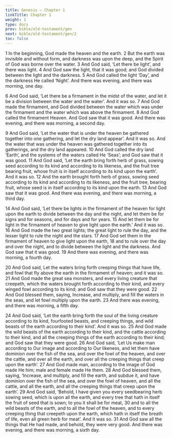 ```yaml
---
title: Genesis — Chapter 1
linkTitle: Chapter 1
weight: 1
type: docs
prev: bible/old-testament/gen
next: bible/old-testament/gen/2
toc: false
---
```

<p>
  <v->1</v-> In the beginning, God made the heaven and the earth.
  <v->2</v-> But the earth was invisible and without form, and darkness was upon the deep,
  and the Spirit of God was borne over the water.
  <v->3</v-> And God said, ‘Let there be light’, and there was light.
  <v->4</v-> And God saw the light, that it was good; and God divided between the light
  and the darkness.
  <v->5</v-> And God called the light ‘Day’, and the darkness He called ‘Night’. And
  there was evening, and there was morning, one day.
</p>
<p>
  <v->6</v-> And God said, ‘Let there be a firmament in the midst of the water, and let it
  be a division between the water and the water’. And it was so.
  <v->7</v-> And God made the firmament, and God divided between the water which was
  under the firmament and the water which was above the firmament.
  <v->8</v-> And God called the firmament Heaven. And
God saw that it was good. And there was evening, and there was morning, a second
day.
</p>
<p>
  <v->9</v-> And God said, ‘Let the water that is under the heaven be gathered together into
one gathering, and let the dry land appear’. And it was so. And the water that was
under the heaven was gathered together into its gatherings, and the dry land appeared.
  <v->10</v-> And God called the dry land ‘Earth’, and the systems of the waters called He ‘Seas’;
and God saw that it was good.
  <v->11</v-> And God said, ‘Let the earth bring forth herb of grass,
sowing seed according to its kind and according to its likeness, and the fruit tree
bearing fruit, whose fruit is in itself according to its kind upon the earth’. And it was
so.
  <v->12</v-> And the earth brought forth herb of grass, sowing seed according to its kind and
according to its likeness, and the fruit tree, bearing fruit, whose seed is in itself
according to its kind upon the earth.
  <v->13</v-> And God saw that it was good. And there was
evening, and there was morning, a third day.
</p>
<p>
  <v->14</v-> And God said, ‘Let there be lights in the firmament of the heaven for light upon
the earth to divide between the day and the night, and let them be for signs and for
seasons, and for days and for years.
  <v->15</v-> And let them be for light in the firmament of
heaven to give light upon the earth.’ And it was so.
  <v->16</v-> And God made the two great
lights; the great light to rule the day, and the lesser light to rule the night and the stars.
  <v->17</v-> And God set them in the firmament of heaven to give light upon the earth,
  <v->18</v-> and to rule over the day and over the night, and to divide between the light and the darkness.
And God saw that it was good.
  <v->19</v-> And there was evening, and there was morning, a fourth day.
</p>
<p>
  <v->20</v-> And God said, Let the waters bring forth creeping things that have life, and
fowl that fly above the earth in the firmament of heaven; and it was so.
  <v->21</v-> And God made the great sea monsters, and every living creature that creepeth, which the waters
brought forth according to their kind, and every winged fowl according to its kind; and
God saw that they were good.
  <v->22</v-> And God blessed them, saying, Increase, and multiply,
and fill the waters in the seas, and let fowl multiply upon the earth.
  <v->23</v-> And there was
evening, and there was morning, a fifth day.
</p>
<p>
  <v->24</v-> And God said, ‘Let the earth bring forth the soul of the living creature
according to its kind, four­footed beasts, and creeping things, and wild beasts of the
earth according to their kind’. And it was so.
  <v->25</v-> And God made the wild beasts of the
earth according to their kind, and the cattle according to their kind, and all the creeping
things of the earth according to their kind; and God saw that they were good.
  <v->26</v-> And God said, ‘Let Us make man according to Our image and according to Our likeness, and
let them have dominion over the fish of the sea, and over the fowl of the heaven, and
over the cattle, and over all the earth, and over all the creeping things that creep upon
the earth’.
  <v->27</v-> And God made man, according to the image of God made He him; male
and female made He them.
  <v->28</v-> And God blessed them, saying, ‘Increase, and multiply,
and fill the earth, and subdue it, and have dominion over the fish of the sea, and over
the fowl of heaven, and all the cattle, and all the earth, and all the creeping things that
creep upon the earth’.
  <v->29</v-> And God said, ‘Behold, I have given you every seed­bearing
herb sowing seed, which is upon all the earth, and every tree that hath in itself the fruit
of seed that is sown; to you it shall be for meat,
  <v->30</v-> and to all the wild beasts of the earth,
and to all the fowl of the heaven, and to every creeping thing that creepeth upon the
earth, which hath in itself the breath of life, even all green herb for meat’. And it was
so.
  <v->31</v-> And God saw all the things that He had made, and behold, they were very good.
And there was evening, and there was morning, a sixth day.
</p>
